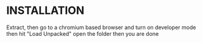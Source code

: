 # INSTALLATION 

Extract, then go to a chromium based browser and turn on developer mode then hit "Load Unpacked" open the folder then you are done
